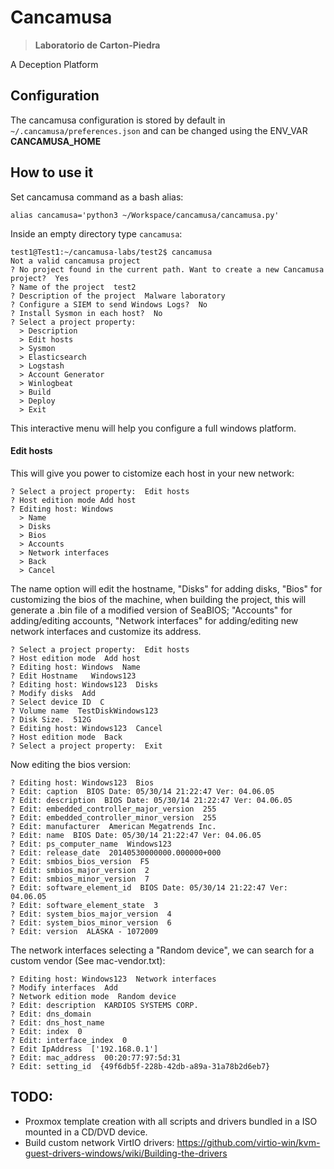 # Cancamusa 
> **Laboratorio de Carton-Piedra**

A Deception Platform

## Configuration
The cancamusa configuration is stored by default in `~/.cancamusa/preferences.json` and can be changed using the ENV_VAR **CANCAMUSA_HOME**

## How to use it

Set cancamusa command as a bash alias:
```
alias cancamusa='python3 ~/Workspace/cancamusa/cancamusa.py'
```

Inside an empty directory type `cancamusa`:
```
test1@Test1:~/cancamusa-labs/test2$ cancamusa
Not a valid cancamusa project
? No project found in the current path. Want to create a new Cancamusa project?  Yes
? Name of the project  test2
? Description of the project  Malware laboratory
? Configure a SIEM to send Windows Logs?  No
? Install Sysmon in each host?  No
? Select a project property:  
  > Description
  > Edit hosts
  > Sysmon
  > Elasticsearch
  > Logstash
  > Account Generator
  > Winlogbeat
  > Build
  > Deploy
  > Exit
```
This interactive menu will help you configure a full windows platform.

#### Edit hosts
This will give you power to cistomize each host in your new network:
```
? Select a project property:  Edit hosts
? Host edition mode Add host
? Editing host: Windows
  > Name
  > Disks
  > Bios
  > Accounts
  > Network interfaces
  > Back
  > Cancel
```
The name option will edit the hostname, "Disks" for adding disks, "Bios" for customizing the bios of the machine, when building the project, this will generate a .bin file of a modified version of SeaBIOS; "Accounts" for adding/editing accounts, "Network interfaces" for adding/editing new network interfaces and customize its address.
```
? Select a project property:  Edit hosts
? Host edition mode  Add host
? Editing host: Windows  Name
? Edit Hostname   Windows123
? Editing host: Windows123  Disks
? Modify disks  Add
? Select device ID  C
? Volume name  TestDiskWindows123
? Disk Size.  512G
? Editing host: Windows123  Cancel
? Host edition mode  Back
? Select a project property:  Exit
```

Now editing the bios version:
```
? Editing host: Windows123  Bios
? Edit: caption  BIOS Date: 05/30/14 21:22:47 Ver: 04.06.05
? Edit: description  BIOS Date: 05/30/14 21:22:47 Ver: 04.06.05
? Edit: embedded_controller_major_version  255
? Edit: embedded_controller_minor_version  255
? Edit: manufacturer  American Megatrends Inc.
? Edit: name  BIOS Date: 05/30/14 21:22:47 Ver: 04.06.05
? Edit: ps_computer_name  Windows123
? Edit: release_date  20140530000000.000000+000
? Edit: smbios_bios_version  F5
? Edit: smbios_major_version  2
? Edit: smbios_minor_version  7
? Edit: software_element_id  BIOS Date: 05/30/14 21:22:47 Ver: 04.06.05
? Edit: software_element_state  3
? Edit: system_bios_major_version  4
? Edit: system_bios_minor_version  6
? Edit: version  ALASKA - 1072009
```

The network interfaces selecting a "Random device", we can search for a custom vendor (See mac-vendor.txt):
```
? Editing host: Windows123  Network interfaces
? Modify interfaces  Add
? Network edition mode  Random device
? Edit: description  KARDIOS SYSTEMS CORP.
? Edit: dns_domain  
? Edit: dns_host_name  
? Edit: index  0
? Edit: interface_index  0
? Edit IpAddress  ['192.168.0.1']
? Edit: mac_address  00:20:77:97:5d:31
? Edit: setting_id  {49f6db5f-228b-42db-a89a-31a78b2d6eb7}
```


## TODO:
- Proxmox template creation with all scripts and drivers bundled in a ISO mounted in a CD/DVD device.
- Build custom network VirtIO drivers: https://github.com/virtio-win/kvm-guest-drivers-windows/wiki/Building-the-drivers


